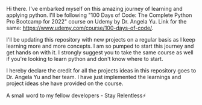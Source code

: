Hi there. I've embarked myself on this amazing journey of learning and applying python. I'll be following "100 Days of Code: The Complete Python Pro Bootcamp for 2022" course on Udemy by Dr. Angela Yu. Link for the same: https://www.udemy.com/course/100-days-of-code/. 

I'll be updating this repository with new projects on a regular basis as I keep learning more and more concepts. I am so pumped to start this journey and get hands on with it. I strongly suggest you to take the same course as well if you're looking to learn python and don't know where to start. 

I hereby declare the credit for all the projects ideas in this repository goes to Dr. Angela Yu and her team. I have just implemented the learnings and project ideas she have provided on the course. 

A small word to my fellow developers - Stay Relentless⚡
